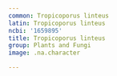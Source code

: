```yaml
---
common: Tropicoporus linteus
latin: Tropicoporus linteus
ncbi: '1659895'
title: Tropicoporus linteus
group: Plants and Fungi
image: .na.character

---
```

